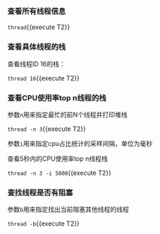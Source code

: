 ### 查看所有线程信息

`thread`{{execute T2}}


### 查看具体线程的栈

查看线程ID 16的栈：

`thread 16`{{execute T2}}

### 查看CPU使用率top n线程的栈

参数`n`用来指定最忙的前N个线程并打印堆栈

`thread -n 3`{{execute T2}}

参数`i`用来指定cpu占比统计的采样间隔，单位为毫秒

查看5秒内的CPU使用率top n线程栈

`thread -n 3 -i 5000`{{execute T2}}


### 查找线程是否有阻塞

参数`b`用来指定找出当前阻塞其他线程的线程

`thread -b`{{execute T2}}
